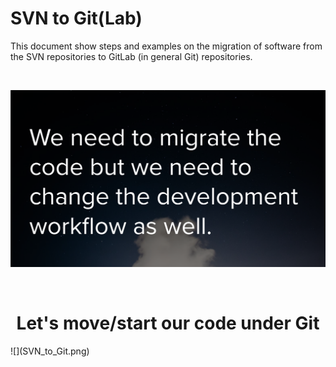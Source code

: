 # SVN to Git(Lab)

<p>This document show steps and examples on the migration of software from the SVN repositories to GitLab (in general Git) repositories.</p>
<br>

![](pictures/intro_pic.png)

<br>

<CENTER><h1>Let's move/start our code under Git</h1></CENTER>
![](SVN_to_Git.png)

</br>
